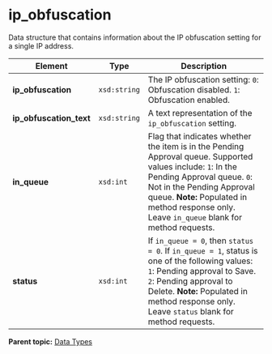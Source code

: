 # ip\_obfuscation

Data structure that contains information about the IP obfuscation setting for a single IP address.

|Element|Type|Description|
|-------|----|-----------|
|**ip\_obfuscation** |`xsd:string` | The IP obfuscation setting: `0`: Obfuscation disabled. `1`: Obfuscation enabled. |
|**ip\_obfuscation\_text** |`xsd:string` | A text representation of the `ip_obfuscation` setting. |
|**in\_queue** |`xsd:int` | Flag that indicates whether the item is in the Pending Approval queue. Supported values include: `1`: In the Pending Approval queue. `0`: Not in the Pending Approval queue. **Note:** Populated in method response only. Leave `in_queue` blank for method requests. |
|**status** |`xsd:int` | If `in_queue = 0`, then `status = 0`. If `in_queue = 1`, status is one of the following values: `1`: Pending approval to Save. `2`: Pending approval to Delete. **Note:** Populated in method response only. Leave `status` blank for method requests. |

**Parent topic:** [Data Types](../data_types/c_datatypes.md)

